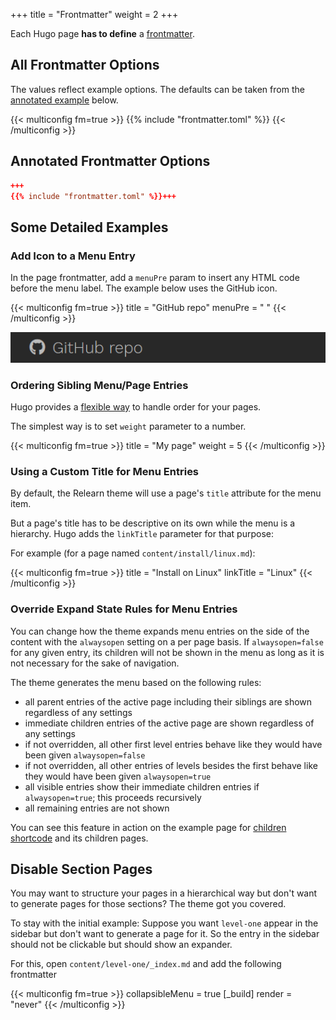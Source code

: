 +++
title = "Frontmatter"
weight = 2
+++

Each Hugo page **has to define** a [frontmatter](https://gohugo.io/content/front-matter/).

## All Frontmatter Options

The values reflect example options. The defaults can be taken from the [annotated example](#annotated-frontmatter-options) below.

{{< multiconfig fm=true >}}
{{% include "frontmatter.toml" %}}
{{< /multiconfig >}}

## Annotated Frontmatter Options

````toml {title="toml"}
+++
{{% include "frontmatter.toml" %}}+++
````

## Some Detailed Examples

### Add Icon to a Menu Entry

In the page frontmatter, add a `menuPre` param to insert any HTML code before the menu label. The example below uses the GitHub icon.

{{< multiconfig fm=true >}}
title = "GitHub repo"
menuPre = "<i class='fab fa-github'></i> "
{{< /multiconfig >}}

![Title with icon](frontmatter-icon.png?width=18.75rem)

### Ordering Sibling Menu/Page Entries

Hugo provides a [flexible way](https://gohugo.io/content/ordering/) to handle order for your pages.

The simplest way is to set `weight` parameter to a number.

{{< multiconfig fm=true >}}
title = "My page"
weight = 5
{{< /multiconfig >}}

### Using a Custom Title for Menu Entries

By default, the Relearn theme will use a page's `title` attribute for the menu item.

But a page's title has to be descriptive on its own while the menu is a hierarchy. Hugo adds the `linkTitle` parameter for that purpose:

For example (for a page named `content/install/linux.md`):

{{< multiconfig fm=true >}}
title = "Install on Linux"
linkTitle = "Linux"
{{< /multiconfig >}}

### Override Expand State Rules for Menu Entries

You can change how the theme expands menu entries on the side of the content with the `alwaysopen` setting on a per page basis. If `alwaysopen=false` for any given entry, its children will not be shown in the menu as long as it is not necessary for the sake of navigation.

The theme generates the menu based on the following rules:

- all parent entries of the active page including their siblings are shown regardless of any settings
- immediate children entries of the active page are shown regardless of any settings
- if not overridden, all other first level entries behave like they would have been given `alwaysopen=false`
- if not overridden, all other entries of levels besides the first behave like they would have been given `alwaysopen=true`
- all visible entries show their immediate children entries if `alwaysopen=true`; this proceeds recursively
- all remaining entries are not shown

You can see this feature in action on the example page for [children shortcode](shortcodes/children) and its children pages.

## Disable Section Pages

You may want to structure your pages in a hierarchical way but don't want to generate pages for those sections? The theme got you covered.

To stay with the initial example: Suppose you want `level-one` appear in the sidebar but don't want to generate a page for it. So the entry in the sidebar should not be clickable but should show an expander.

For this, open `content/level-one/_index.md` and add the following frontmatter

{{< multiconfig fm=true >}}
collapsibleMenu = true
[_build]
  render = "never"
{{< /multiconfig >}}
